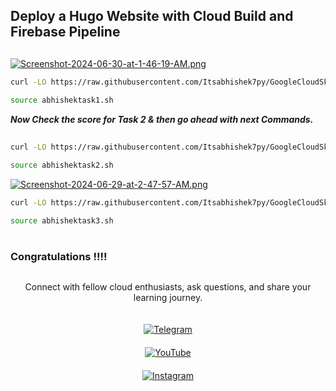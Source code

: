 ## Deploy a Hugo Website with Cloud Build and Firebase Pipeline

##

[![Screenshot-2024-06-30-at-1-46-19-AM.png](https://i.postimg.cc/1z2471v2/Screenshot-2024-06-30-at-1-46-19-AM.png)](https://postimg.cc/hJ8Sh6W1)



```bash
curl -LO https://raw.githubusercontent.com/Itsabhishek7py/GoogleCloudSkillsboost/refs/heads/main/Deploy%20a%20Hugo%20Website%20with%20Cloud%20Build%20and%20Firebase%20Pipeline/abhishektask1.sh

source abhishektask1.sh
```
***Now Check the score for Task 2 & then go ahead with next Commands.***

##
```bash
curl -LO https://raw.githubusercontent.com/Itsabhishek7py/GoogleCloudSkillsboost/refs/heads/main/Deploy%20a%20Hugo%20Website%20with%20Cloud%20Build%20and%20Firebase%20Pipeline/abhishektask2.sh

source abhishektask2.sh
```

[![Screenshot-2024-06-29-at-2-47-57-AM.png](https://i.postimg.cc/0NR7rmsb/Screenshot-2024-06-29-at-2-47-57-AM.png)](https://postimg.cc/k2s2p2Dm)

```bash
curl -LO https://raw.githubusercontent.com/Itsabhishek7py/GoogleCloudSkillsboost/refs/heads/main/Deploy%20a%20Hugo%20Website%20with%20Cloud%20Build%20and%20Firebase%20Pipeline/abhishektask3.sh

source abhishektask3.sh
```

#
### Congratulations !!!!

<div style="text-align: center; display: flex; flex-direction: column; align-items: center; gap: 20px;">
  <p>Connect with fellow cloud enthusiasts, ask questions, and share your learning journey.</p>  

  <a href="https://t.me/+gBcgRTlZLyM4OGI1" target="_blank">
    <img src="https://img.shields.io/badge/Telegram_Group-2CA5E0?style=for-the-badge&logo=telegram&logoColor=white" alt="Telegram">
  </a>

  <a href="https://www.youtube.com/@drabhishek.5460?sub_confirmation=1" target="_blank">
    <img src="https://img.shields.io/badge/Subscribe-FF0000?style=for-the-badge&logo=youtube&logoColor=white" alt="YouTube">
  </a>

  <a href="https://www.instagram.com/drabhishek.5460/" target="_blank">
    <img src="https://img.shields.io/badge/Follow-%23E4405F?style=for-the-badge&logo=instagram&logoColor=white" alt="Instagram">
  </a>
</div>
